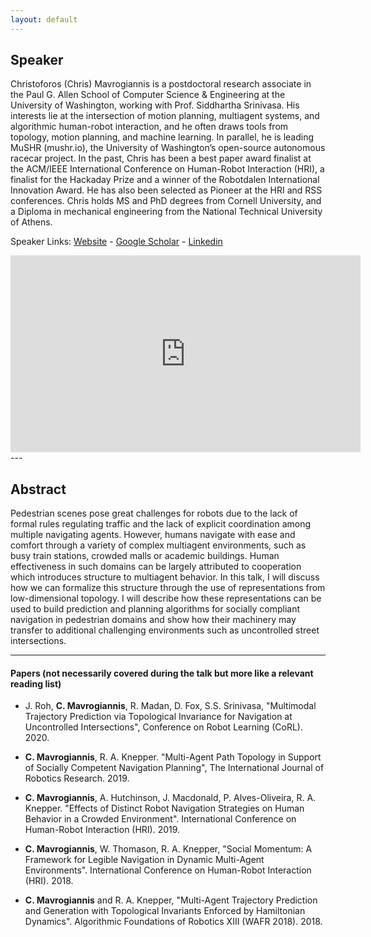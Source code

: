 ```yaml
---
layout: default
---
```

## Speaker

Christoforos (Chris) Mavrogiannis is a postdoctoral research associate in the Paul G. Allen School of Computer Science & Engineering at the University of Washington, working with Prof. Siddhartha Srinivasa. His interests lie at the intersection of motion planning, multiagent systems, and algorithmic human-robot interaction, and he often draws tools from topology, motion planning, and machine learning. In parallel, he is leading MuSHR (mushr.io), the University of Washington’s open-source autonomous racecar project. In the past, Chris has been a best paper award finalist at the ACM/IEEE International Conference on Human-Robot Interaction (HRI), a finalist for the Hackaday Prize and a winner of the Robotdalen International Innovation Award. He has also been selected as Pioneer at the HRI and RSS conferences. Chris holds MS and PhD degrees from Cornell University, and a Diploma in mechanical engineering from the National Technical University of Athens.

Speaker Links: [Website](https://chrismavrogiannis.com/) - [Google Scholar](https://scholar.google.com/citations?user=dTV6Zj4AAAAJ&hl=en) - [Linkedin](https://www.linkedin.com/in/mavrogiannis/)

<iframe width="560" height="315" src="https://www.youtube.com/embed/LesLpkLNyr8" title="YouTube video player" frameborder="0" allow="accelerometer; autoplay; clipboard-write; encrypted-media; gyroscope; picture-in-picture" allowfullscreen></iframe>
---

## Abstract
Pedestrian scenes pose great challenges for robots due to the lack of formal rules regulating traffic and the lack of explicit coordination among multiple navigating agents. However, humans navigate with ease and comfort through a variety of complex multiagent environments, such as busy train stations, crowded malls or academic buildings.  Human effectiveness in such domains can be largely attributed to cooperation which introduces structure to multiagent behavior. In this talk, I will discuss how we can formalize this structure through the use of representations from low-dimensional topology. I will describe how these representations can be used to build prediction and planning algorithms for socially compliant navigation in pedestrian domains and show how their machinery may transfer to additional challenging environments such as uncontrolled street intersections.  

---

#### Papers (not necessarily covered during the talk but more like a relevant reading list)

* J. Roh, **C. Mavrogiannis**, R. Madan, D. Fox, S.S. Srinivasa, "Multimodal Trajectory Prediction via Topological Invariance for Navigation at Uncontrolled Intersections", Conference on Robot Learning (CoRL). 2020.

* **C. Mavrogiannis**, R. A. Knepper. "Multi-Agent Path Topology in Support of Socially Competent Navigation Planning", The International Journal of Robotics Research. 2019. 

* **C. Mavrogiannis**, A. Hutchinson, J. Macdonald, P. Alves-Oliveira, R. A. Knepper. "Effects of Distinct Robot Navigation Strategies on Human Behavior in a Crowded Environment". International Conference on Human-Robot Interaction (HRI). 2019.

* **C. Mavrogiannis**, W. Thomason, R. A. Knepper, "Social Momentum: A Framework for Legible Navigation in Dynamic Multi-Agent Environments". International Conference on Human-Robot Interaction (HRI). 2018.

* **C. Mavrogiannis** and R. A. Knepper, "Multi-Agent Trajectory Prediction and Generation with Topological Invariants Enforced by Hamiltonian Dynamics". Algorithmic Foundations of Robotics XIII (WAFR 2018). 2018.